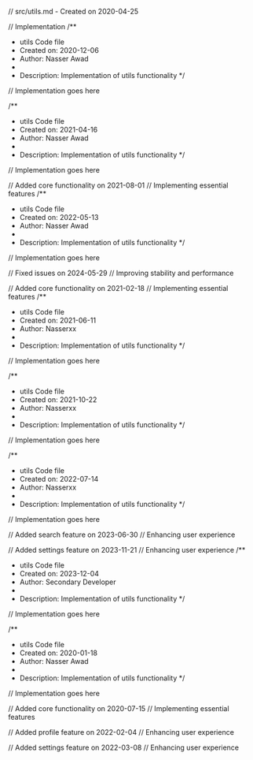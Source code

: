// src/utils.md - Created on 2020-04-25

// Implementation
/**
 * utils Code file
 * Created on: 2020-12-06
 * Author: Nasser Awad
 *
 * Description: Implementation of utils functionality
 */
 
// Implementation goes here

/**
 * utils Code file
 * Created on: 2021-04-16
 * Author: Nasser Awad
 *
 * Description: Implementation of utils functionality
 */
 
// Implementation goes here


// Added core functionality on 2021-08-01
// Implementing essential features
/**
 * utils Code file
 * Created on: 2022-05-13
 * Author: Nasser Awad
 *
 * Description: Implementation of utils functionality
 */
 
// Implementation goes here


// Fixed issues on 2024-05-29
// Improving stability and performance

// Added core functionality on 2021-02-18
// Implementing essential features
/**
 * utils Code file
 * Created on: 2021-06-11
 * Author: Nasserxx
 *
 * Description: Implementation of utils functionality
 */
 
// Implementation goes here

/**
 * utils Code file
 * Created on: 2021-10-22
 * Author: Nasserxx
 *
 * Description: Implementation of utils functionality
 */
 
// Implementation goes here

/**
 * utils Code file
 * Created on: 2022-07-14
 * Author: Nasserxx
 *
 * Description: Implementation of utils functionality
 */
 
// Implementation goes here


// Added search feature on 2023-06-30
// Enhancing user experience

// Added settings feature on 2023-11-21
// Enhancing user experience
/**
 * utils Code file
 * Created on: 2023-12-04
 * Author: Secondary Developer
 *
 * Description: Implementation of utils functionality
 */
 
// Implementation goes here

/**
 * utils Code file
 * Created on: 2020-01-18
 * Author: Nasser Awad
 *
 * Description: Implementation of utils functionality
 */
 
// Implementation goes here


// Added core functionality on 2020-07-15
// Implementing essential features

// Added profile feature on 2022-02-04
// Enhancing user experience

// Added settings feature on 2022-03-08
// Enhancing user experience
